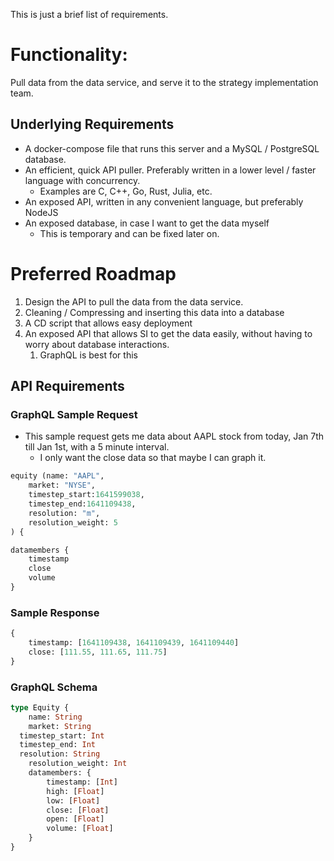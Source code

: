 This is just a brief list of requirements.

# Functionality:

Pull data from the data service, and serve it to the strategy implementation team.

## Underlying Requirements

- A docker-compose file that runs this server and a MySQL / PostgreSQL database.
- An efficient, quick API puller. Preferably written in a lower level / faster language with concurrency.
    - Examples are C, C++, Go, Rust, Julia, etc.
- An exposed API, written in any convenient language, but preferably NodeJS
- An exposed database, in case I want to get the data myself
    - This is temporary and can be fixed later on.

# Preferred Roadmap

1. Design the API to pull the data from the data service.
2. Cleaning / Compressing and inserting this data into a database
3. A CD script that allows easy deployment
4. An exposed API that allows SI to get the data easily, without having to worry about database interactions.
    1. GraphQL is best for this

## API Requirements

### GraphQL Sample Request

- This sample request gets me data about AAPL stock from today, Jan 7th till Jan 1st, with a 5 minute interval.
    - I only want the close data so that maybe I can graph it.

```graphql
equity (name: "AAPL", 
	market: "NYSE", 
	timestep_start:1641599038, 
	timestep_end:1641109438, 
	resolution: "m",
	resolution_weight: 5
) {

datamembers {
	timestamp
	close
	volume
}
```

### Sample Response

```graphql
{
	timestamp: [1641109438, 1641109439, 1641109440]
	close: [111.55, 111.65, 111.75]
}
```

### GraphQL Schema

```graphql
type Equity {
	name: String
	market: String
  timestep_start: Int
  timestep_end: Int
  resolution: String
	resolution_weight: Int
	datamembers: {
		timestamp: [Int]
		high: [Float]
		low: [Float]
		close: [Float]
		open: [Float]
		volume: [Float]
	}
}
```
